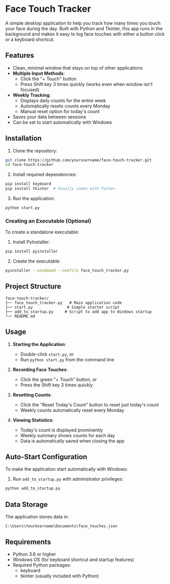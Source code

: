 # Face Touch Tracker

A simple desktop application to help you track how many times you touch your face during the day. Built with Python and Tkinter, this app runs in the background and makes it easy to log face touches with either a button click or a keyboard shortcut.

## Features

- Clean, minimal window that stays on top of other applications
- **Multiple Input Methods**:
  - Click the "+ Touch" button
  - Press Shift key 3 times quickly (works even when window isn't focused)
- **Weekly Tracking**:
  - Displays daily counts for the entire week
  - Automatically resets counts every Monday
  - Manual reset option for today's count
- Saves your data between sessions
- Can be set to start automatically with Windows

## Installation

1. Clone the repository:
```bash
git clone https://github.com/yourusername/face-touch-tracker.git
cd face-touch-tracker
```

2. Install required dependencies:
```bash
pip install keyboard
pip install tkinter  # Usually comes with Python
```

3. Run the application:
```bash
python start.py
```

### Creating an Executable (Optional)

To create a standalone executable:

1. Install PyInstaller:
```bash
pip install pyinstaller
```

2. Create the executable:
```bash
pyinstaller --windowed --onefile face_touch_tracker.py
```

## Project Structure

```
face-touch-tracker/
├── face_touch_tracker.py   # Main application code
├── start.py               # Simple starter script
├── add_to_startup.py     # Script to add app to Windows startup
└── README.md
```

## Usage

1. **Starting the Application**:
   - Double-click `start.py`, or
   - Run `python start.py` from the command line

2. **Recording Face Touches**:
   - Click the green "+ Touch" button, or
   - Press the Shift key 3 times quickly

3. **Resetting Counts**:
   - Click the "Reset Today's Count" button to reset just today's count
   - Weekly counts automatically reset every Monday

4. **Viewing Statistics**:
   - Today's count is displayed prominently
   - Weekly summary shows counts for each day
   - Data is automatically saved when closing the app

## Auto-Start Configuration

To make the application start automatically with Windows:

1. Run `add_to_startup.py` with administrator privileges:
```bash
python add_to_startup.py
```

## Data Storage

The application stores data in:
```
C:\Users\YourUsername\Documents\face_touches.json
```

## Requirements

- Python 3.6 or higher
- Windows OS (for keyboard shortcut and startup features)
- Required Python packages:
  - keyboard
  - tkinter (usually included with Python)

